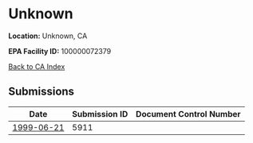 # Unknown

**Location:** Unknown, CA

**EPA Facility ID:** 100000072379

[Back to CA Index](../../index.md)

## Submissions

| Date | Submission ID | Document Control Number |
|------|--------------|-------------------------|
| [1999-06-21](submissions/5911.md) | 5911 |  |
